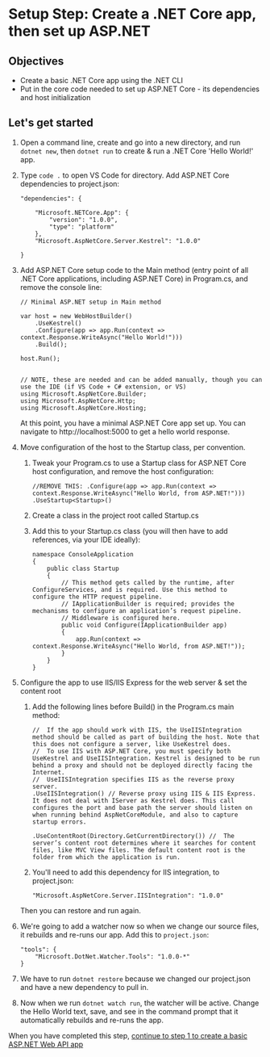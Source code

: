 # Setup Step: Create a .NET Core app, then set up ASP.NET  

## Objectives
- Create a basic .NET Core app using the .NET CLI
- Put in the core code needed to set up ASP.NET Core - its dependencies and host initialization

## Let's get started

1. Open a command line, create and go into a new directory, and run `dotnet new`, then `dotnet run` to create & run a .NET Core 'Hello World!' app.
1. Type `code .` to open VS Code for directory. Add ASP.NET Core dependencies to project.json:

    ```
    "dependencies": {

        "Microsoft.NETCore.App": {
            "version": "1.0.0",
            "type": "platform"
        },
        "Microsoft.AspNetCore.Server.Kestrel": "1.0.0"

    }
    ```

1. Add ASP.NET Core setup code to the Main method (entry point of all .NET Core applications, including ASP.NET Core) in Program.cs, and remove the console line:

    ```
    // Minimal ASP.NET setup in Main method

    var host = new WebHostBuilder()
        .UseKestrel()
        .Configure(app => app.Run(context => context.Response.WriteAsync("Hello World!")))
        .Build();

    host.Run();


    // NOTE, these are needed and can be added manually, though you can use the IDE (if VS Code + C# extension, or VS)
    using Microsoft.AspNetCore.Builder;
    using Microsoft.AspNetCore.Http;
    using Microsoft.AspNetCore.Hosting;
    ```

    At this point, you have a minimal ASP.NET Core app set up. You can navigate to http://localhost:5000 to get a hello world response.

1. Move configuration of the host to the Startup class, per convention.

    1. Tweak your Program.cs to use a Startup class for ASP.NET Core host configuration, and remove the host configuration:

        ```
        //REMOVE THIS: .Configure(app => app.Run(context => context.Response.WriteAsync("Hello World, from ASP.NET!")))                    
        .UseStartup<Startup>()
        ```

    2. Create a class in the project root called Startup.cs
    3. Add this to your Startup.cs class (you will then have to add references, via your IDE ideally):

        ```
        namespace ConsoleApplication
        {
            public class Startup
            {
                // This method gets called by the runtime, after ConfigureServices, and is required. Use this method to configure the HTTP request pipeline.
                // IApplicationBuilder is required; provides the mechanisms to configure an application’s request pipeline.
                // Middleware is configured here.
                public void Configure(IApplicationBuilder app)
                {
                    app.Run(context => context.Response.WriteAsync("Hello World, from ASP.NET!"));
                }
            }
        }
        ```

1. Configure the app to use IIS/IIS Express for the web server & set the content root

    1. Add the following lines before Build() in the Program.cs main method:
        ```     
        //  If the app should work with IIS, the UseIISIntegration method should be called as part of building the host. Note that this does not configure a server, like UseKestrel does.
        //  To use IIS with ASP.NET Core, you must specify both UseKestrel and UseIISIntegration. Kestrel is designed to be run behind a proxy and should not be deployed directly facing the Internet.
        //  UseIISIntegration specifies IIS as the reverse proxy server.
        .UseIISIntegration() // Reverse proxy using IIS & IIS Express. It does not deal with IServer as Kestrel does. This call configures the port and base path the server should listen on when running behind AspNetCoreModule, and also to capture startup errors.

        .UseContentRoot(Directory.GetCurrentDirectory()) //  The server’s content root determines where it searches for content files, like MVC View files. The default content root is the folder from which the application is run.
        ```

    1. You'll need to add this dependency for IIS integration, to project.json:

        ```
        "Microsoft.AspNetCore.Server.IISIntegration": "1.0.0"
        ```

    Then you can restore and run again.

1. We're going to add a watcher now so when we change our source files, it rebuilds and re-runs our app. Add this to `project.json`:

    ```
    "tools": {
        "Microsoft.DotNet.Watcher.Tools": "1.0.0-*"
    }
    ```

  1. We have to run `dotnet restore` because we changed our project.json and have a new dependency to pull in. 
  1. Now when we run `dotnet watch run`, the watcher will be active. Change the Hello World text, save, and see in the command prompt that it automatically rebuilds and re-runs the app.

When you have completed this step, [continue to step 1 to create a basic ASP.NET Web API app](https://github.com/Wyntuition/aspnetcore-workshop-kit/tree/master/01-BasicApiApp)

